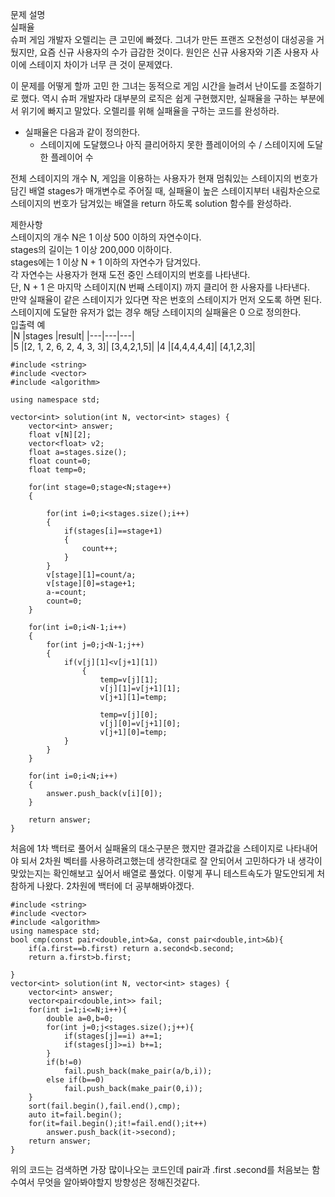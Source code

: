 문제 설명   
실패율   
슈퍼 게임 개발자 오렐리는 큰 고민에 빠졌다. 그녀가 만든 프랜즈 오천성이 대성공을 거뒀지만, 요즘 신규 사용자의 수가 급감한 것이다. 원인은 신규 사용자와 기존 사용자 사이에 스테이지 차이가 너무 큰 것이 문제였다.   

이 문제를 어떻게 할까 고민 한 그녀는 동적으로 게임 시간을 늘려서 난이도를 조절하기로 했다. 역시 슈퍼 개발자라 대부분의 로직은 쉽게 구현했지만, 실패율을 구하는 부분에서 위기에 빠지고 말았다. 오렐리를 위해 실패율을 구하는 코드를 완성하라.

* 실패율은 다음과 같이 정의한다.   
    * 스테이지에 도달했으나 아직 클리어하지 못한 플레이어의 수 / 스테이지에 도달한 플레이어 수

전체 스테이지의 개수 N, 게임을 이용하는 사용자가 현재 멈춰있는 스테이지의 번호가 담긴 배열 stages가 매개변수로 주어질 때, 실패율이 높은 스테이지부터 내림차순으로 스테이지의 번호가 담겨있는 배열을 return 하도록 solution 함수를 완성하라.

제한사항   
스테이지의 개수 N은 1 이상 500 이하의 자연수이다.   
stages의 길이는 1 이상 200,000 이하이다.   
stages에는 1 이상 N + 1 이하의 자연수가 담겨있다.   
각 자연수는 사용자가 현재 도전 중인 스테이지의 번호를 나타낸다.   
단, N + 1 은 마지막 스테이지(N 번째 스테이지) 까지 클리어 한 사용자를 나타낸다.   
만약 실패율이 같은 스테이지가 있다면 작은 번호의 스테이지가 먼저 오도록 하면 된다.   
스테이지에 도달한 유저가 없는 경우 해당 스테이지의 실패율은 0 으로 정의한다.   
입출력 예   
|N	|stages	|result|
|---|---|---|   
|5	|[2, 1, 2, 6, 2, 4, 3, 3]|	[3,4,2,1,5]|
|4	|[4,4,4,4,4]|	[4,1,2,3]|

```
#include <string>
#include <vector>
#include <algorithm>

using namespace std;

vector<int> solution(int N, vector<int> stages) {
    vector<int> answer;  
    float v[N][2];
    vector<float> v2;  
    float a=stages.size();
    float count=0;
    float temp=0;
    
    for(int stage=0;stage<N;stage++)
    {
        
        for(int i=0;i<stages.size();i++)
        {
            if(stages[i]==stage+1)
            {
                count++;
            }
        }
        v[stage][1]=count/a;
        v[stage][0]=stage+1;
        a-=count;
        count=0;
    }
    
    for(int i=0;i<N-1;i++)
    {
        for(int j=0;j<N-1;j++)
        {
            if(v[j][1]<v[j+1][1])
                {
                    temp=v[j][1];
                    v[j][1]=v[j+1][1];
                    v[j+1][1]=temp;
            
                    temp=v[j][0];
                    v[j][0]=v[j+1][0];
                    v[j+1][0]=temp;
            }
        }
    }
    
    for(int i=0;i<N;i++)
    {
        answer.push_back(v[i][0]);
    }
  
    return answer;
}
```

처음에 1차 백터로 풀어서 실패율의 대소구분은 했지만 결과값을 스테이지로 나타내어야 되서 2차원 벡터를 사용하려고했는데 생각한대로 잘 안되어서 고민하다가 내 생각이 맞았는지는 확인해보고 싶어서 배열로 풀었다. 이렇게 푸니 테스트속도가 말도안되게 처참하게 나왔다. 2차원에 백터에 더 공부해봐야겠다.

```
#include <string>
#include <vector>
#include <algorithm>
using namespace std;
bool cmp(const pair<double,int>&a, const pair<double,int>&b){
    if(a.first==b.first) return a.second<b.second;
    return a.first>b.first;

}
vector<int> solution(int N, vector<int> stages) {
    vector<int> answer;
    vector<pair<double,int>> fail;
    for(int i=1;i<=N;i++){
        double a=0,b=0;
        for(int j=0;j<stages.size();j++){
            if(stages[j]==i) a+=1;
            if(stages[j]>=i) b+=1;
        }
        if(b!=0)
            fail.push_back(make_pair(a/b,i));
        else if(b==0)
            fail.push_back(make_pair(0,i));
    }
    sort(fail.begin(),fail.end(),cmp);
    auto it=fail.begin();
    for(it=fail.begin();it!=fail.end();it++)
        answer.push_back(it->second);
    return answer;
}
```
위의 코드는 검색하면 가장 많이나오는 코드인데 pair과 .first .second를 처음보는 함수여서 무엇을 알아봐야할지 방향성은 정해진것같다.